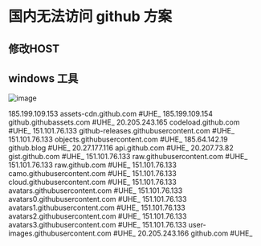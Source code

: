 # 国内无法访问 github 方案
## 修改HOST
## windows 工具

![image](https://github.com/StevenLOL/ubuntu_commands/assets/5893788/4eb95499-667c-41a9-b9f5-a99d790f7a74)

185.199.109.153 assets-cdn.github.com #UHE_
185.199.109.154 github.githubassets.com #UHE_
20.205.243.165 codeload.github.com #UHE_
151.101.76.133 github-releases.githubusercontent.com #UHE_
151.101.76.133 objects.githubusercontent.com #UHE_
185.64.142.19 github.blog #UHE_
20.27.177.116 api.github.com #UHE_
20.207.73.82 gist.github.com #UHE_
151.101.76.133 raw.githubusercontent.com #UHE_
151.101.76.133 raw.github.com #UHE_
151.101.76.133 camo.githubusercontent.com #UHE_
151.101.76.133 cloud.githubusercontent.com #UHE_
151.101.76.133 avatars.githubusercontent.com #UHE_
151.101.76.133 avatars0.githubusercontent.com #UHE_
151.101.76.133 avatars1.githubusercontent.com #UHE_
151.101.76.133 avatars2.githubusercontent.com #UHE_
151.101.76.133 avatars3.githubusercontent.com #UHE_
151.101.76.133 user-images.githubusercontent.com #UHE_
20.205.243.166 github.com #UHE_
